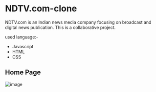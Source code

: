 # NDTV.com-clone
NDTV.com is an Indian news media company focusing on broadcast and digital news publication. This is a collaborative project.


used language:-

- Javascript
- HTML
- CSS

## Home Page
![image](https://scontent.fccu31-1.fna.fbcdn.net/v/t39.30808-6/333070521_1254145018789424_1530375897694854974_n.jpg?_nc_cat=102&ccb=1-7&_nc_sid=730e14&_nc_ohc=UPjRyIe-jY4AX_ULfdF&_nc_ht=scontent.fccu31-1.fna&oh=00_AfDj3P5Ag8Qxm8_dnCZ9dpB0rHtLmIvKYo9_YWNfWwAUWQ&oe=640247EF)

<p align="center", margin-top:"20px"><img align="center" src="" alt="" /></p>
